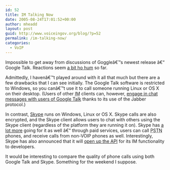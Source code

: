 ```yaml
---
id: 52
title: IM Talking Now
date: 2005-08-24T17:01:52+00:00
author: mheadd
layout: post
guid: http://www.voiceingov.org/blog/?p=52
permalink: /im-talking-now/
categories:
  - VoIP
---
```

Impossible to get away from discussions of Goggleâ€™s newest release â€“ Google Talk. Reactions seem [a bit ho hum](http://news.com.com/Google+IM+almost+gets+the+message%2C+users+say/2100-1032_3-5842511.html?tag=nefd.lede) so far.

Admittedly, I havenâ€™t played around with it all that much but there are a few drawbacks that I can see initially. The Google Talk software is restricted to Windows, so you canâ€™t use it to call someone running Linux or OS X on their desktop. (Users of other <acronym title="Instant Messaging">IM</acronym> clients can, however, [engage in chat messages with users of Google Talk](http://www.google.com/talk/otherclients.html) thanks to its use of the Jabber protocol.)

In contrast, [Skype](http://www.skype.com/download/) runs on Windows, Linux or OS X. Skype calls are also encrypted, and the Skype client allows users to chat with others using the Skype client (regardless of the platform they are running it on). Skype has [a lot more](http://www.skype.com/products/) going for it as well â€“ through paid services, users can call <acronym title="Publicly Switched Telephone Network">PSTN</acronym> phones, and receive calls from non-VOIP phones as well. Interestingly, Skype has also announced that it will [open up the API](http://www.theregister.com/2005/08/24/skype_apifest/) for its IM functionality to developers.

It would be interesting to compare the quality of phone calls using both Google Talk and Skype. Something for the weekend I suppose.